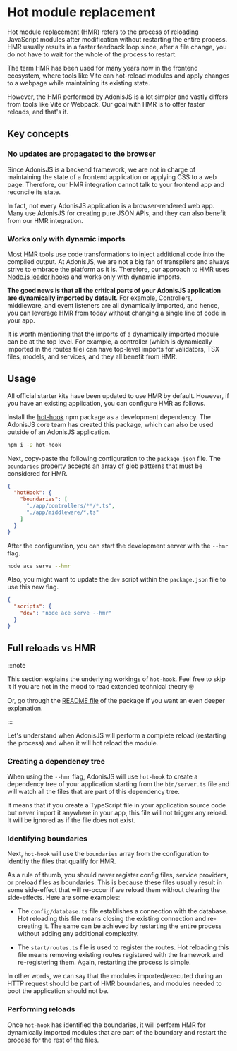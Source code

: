 # Hot module replacement

Hot module replacement (HMR) refers to the process of reloading JavaScript modules after modification without restarting the entire process. HMR usually results in a faster feedback loop since, after a file change, you do not have to wait for the whole of the process to restart.

The term HMR has been used for many years now in the frontend ecosystem, where tools like Vite can hot-reload modules and apply changes to a webpage while maintaining its existing state.

However, the HMR performed by AdonisJS is a lot simpler and vastly differs from tools like Vite or Webpack. Our goal with HMR is to offer faster reloads, and that's it.

## Key concepts

### No updates are propagated to the browser

Since AdonisJS is a backend framework, we are not in charge of maintaining the state of a frontend application or applying CSS to a web page. Therefore, our HMR integration cannot talk to your frontend app and reconcile its state.

In fact, not every AdonisJS application is a browser-rendered web app. Many use AdonisJS for creating pure JSON APIs, and they can also benefit from our HMR integration.

### Works only with dynamic imports
Most HMR tools use code transformations to inject additional code into the compiled output. At AdonisJS, we are not a big fan of transpilers and always strive to embrace the platform as it is. Therefore, our approach to HMR uses [Node.js loader hooks](https://nodejs.org/api/module.html#customization-hooks) and works only with dynamic imports.

**The good news is that all the critical parts of your AdonisJS application are dynamically imported by default**. For example, Controllers, middleware, and event listeners are all dynamically imported, and hence, you can leverage HMR from today without changing a single line of code in your app.

It is worth mentioning that the imports of a dynamically imported module can be at the top level. For example, a controller (which is dynamically imported in the routes file) can have top-level imports for validators, TSX files, models, and services, and they all benefit from HMR.

## Usage
All official starter kits have been updated to use HMR by default. However, if you have an existing application, you can configure HMR as follows.

Install the [hot-hook](https://github.com/Julien-R44/hot-hook) npm package as a development dependency. The AdonisJS core team has created this package, which can also be used outside of an AdonisJS application.

```sh
npm i -D hot-hook
```

Next, copy-paste the following configuration to the `package.json` file. The `boundaries` property accepts an array of glob patterns that must be considered for HMR.

```json
{
  "hotHook": {
    "boundaries": [
      "./app/controllers/**/*.ts",
      "./app/middleware/*.ts"
    ]
  }
}
```

After the configuration, you can start the development server with the `--hmr` flag.

```sh
node ace serve --hmr
```

Also, you might want to update the `dev` script within the `package.json` file to use this new flag.

```json
{
  "scripts": {
    "dev": "node ace serve --hmr"
  }
}
```

## Full reloads vs HMR

:::note

This section explains the underlying workings of `hot-hook`. Feel free to skip it if you are not in the mood to read extended technical theory 🤓

Or, go through the [README file](https://github.com/Julien-R44/hot-hook) of the package if you want an even deeper explanation.

:::

Let's understand when AdonisJS will perform a complete reload (restarting the process) and when it will hot reload the module.

### Creating a dependency tree
When using the `--hmr` flag, AdonisJS will use `hot-hook` to create a dependency tree of your application starting from the `bin/server.ts` file and will watch all the files that are part of this dependency tree.

It means that if you create a TypeScript file in your application source code but never import it anywhere in your app, this file will not trigger any reload. It will be ignored as if the file does not exist.

### Identifying boundaries
Next, `hot-hook` will use the `boundaries` array from the configuration to identify the files that qualify for HMR. 

As a rule of thumb, you should never register config files, service providers, or preload files as boundaries. This is because these files usually result in some side-effect that will re-occur if we reload them without clearing the side-effects. Here are some examples:

- The `config/database.ts` file establishes a connection with the database. Hot reloading this file means closing the existing connection and re-creating it. The same can be achieved by restarting the entire process without adding any additional complexity.

- The `start/routes.ts` file is used to register the routes. Hot reloading this file means removing existing routes registered with the framework and re-registering them. Again, restarting the process is simple.

In other words, we can say that the modules imported/executed during an HTTP request should be part of HMR boundaries, and modules needed to boot the application should not be.

### Performing reloads
Once `hot-hook` has identified the boundaries, it will perform HMR for dynamically imported modules that are part of the boundary and restart the process for the rest of the files.

